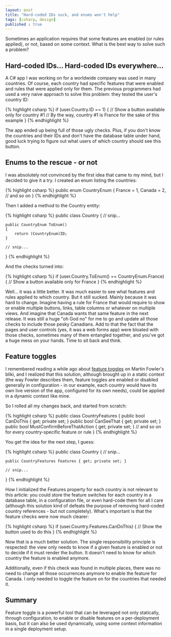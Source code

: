 ```yaml
---
layout: post
title: "Hard-coded IDs suck, and enums won't help"
tags: [csharp, design]
published : true
--- 
```


Sometimes an application requires that some features are enabled (or rules applied), or not, based on some context. What is the best way to
solve such a problem?

## Hard-coded IDs... Hard-coded IDs everywhere...

A C# app I was working on for a worldwide company was used in many countries. Of course, each country had specific features that were enabled 
and rules that were applied only for them. The previous programmers had used a very naive approach to solve this problem: they tested the user's 
country ID:

{% highlight csharp %}
if (user.Country.ID == 1)
{
    // Show a button available only for country #1
    // By the way, country #1 is France for the sake of this example
}
{% endhighlight %}

The app ended up being full of those ugly checks. Plus, if you don't know the countries and their IDs and don't have the database table under hand, 
good luck trying to figure out what users of which country should see this button.

## Enums to the rescue - or not

I was absolutely not convinced by the first idea that came to my mind, but I decided to give it a try. I created an enum listing the countries:

{% highlight csharp %}
public enum CountryEnum
{
    France = 1,
    Canada = 2,
    // and so on
}
{% endhighlight %}

Then I added a method to the Country entity:

{% highlight csharp %}
public class Country
{
    // snip...

    public CountryEnum ToEnum()
    {
        return (CountryEnum)ID;
    }

    // snip...
}
{% endhighlight %}

And the checks turned into:


{% highlight csharp %}
if (user.Country.ToEnum() == CountryEnum.France)
{
    // Show a button available only for France
}
{% endhighlight %}

Well... it was a little better. It was much easier to see what features and rules applied to which country. But it still sucked. Mainly 
because it was hard to change. Imagine having a rule for France that would require to show or enable multiple buttons, links, table columns 
or whatever on multiple views. And imagine that Canada wants that same feature in the next release. It was still a huge "oh God no" for me to 
go and update all those checks to include those pesky Canadians. Add to that the fact that the pages and user controls (yes, it was a web forms app) 
were bloated with those checks, sometimes many of them entangled together, and you've got a huge mess on your hands. Time to sit back and think.

## Feature toggles

I remembered reading a while ago about [feature toggles](https://martinfowler.com/bliki/FeatureToggle.html) on Martin Fowler's bliki, and I 
realized that this solution, although brought up in a static context (the way Fowler describes them, feature toggles are enabled or disabled 
generally in configuration - in our example, each country would have its own live version of the app, configured for its own needs), could be 
applied in a dynamic context like mine.

So I rolled all my changes back, and started from scratch:

{% highlight csharp %}
public class CountryFeatures
{
    public bool CanDoThis { get; private set; }
    public bool CanSeeThat { get; private set; }
    public bool MustConfirmBeforeThatAction { get; private set; }
    // and so on for every country-specific feature or rule
}
{% endhighlight %}

You get the idea for the next step, I guess:

{% highlight csharp %}
public class Country
{
    // snip...

    public CountryFeatures Features { get; private set; }

    // snip...
}
{% endhighlight %}

How I initialized the Features property for each country is not relevant to this article: you could store the feature switches for each country 
in a database table, in a configuration file, or even hard-code them for all I care (although this solution kind of defeats the purpose of removing 
hard-coded country references - but not completely). What's important is that the feature checks were now much clearer:

{% highlight csharp %}
if (user.Country.Features.CanDoThis)
{
    // Show the button used to do this
}
{% endhighlight %}

Now that is a much better solution. The single responsibility principle is respected: the view only needs to know if a given feature is enabled 
or not to decide if it must render the button. It doesn't need to know for which country the feature is enabled anymore.

Additionally, even if this check was found in multiple places, there was no need to change all those occurrences anymore to enable the feature 
for Canada. I only needed to toggle the feature on for the countries that needed it.

## Summary

Feature toggle is a powerful tool that can be leveraged not only statically, through configuration, to enable or disable features on a per-deployment 
basis, but it can also be used dynamically, using some context information in a single deployment setup.